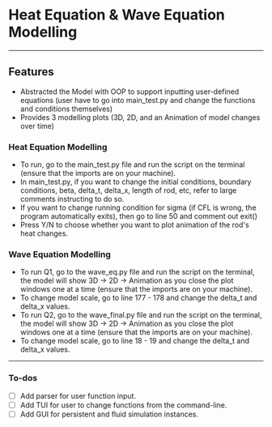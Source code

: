 # Heat Equation & Wave Equation Modelling

---

## Features

- Abstracted the Model with OOP to support inputting user-defined equations
  (user have to go into main_test.py and change the functions
  and conditions themselves)
- Provides 3 modelling plots (3D, 2D, and an Animation of model
  changes over time)

### Heat Equation Modelling

- To run, go to the main_test.py file and run the script on the terminal
  (ensure that the imports are on your machine).
- In main_test.py, if you want to change
  the initial conditions, boundary conditions, beta, delta_t, delta_x,
  length of rod, etc, refer to large comments instructing to do so.
- If you want to change running condition for sigma
  (if CFL is wrong, the program automatically exits),
  then go to line 50 and comment out exit()
- Press Y/N to choose whether you want to plot animation of the rod's heat changes.

### Wave Equation Modelling

- To run Q1, go to the wave_eq.py file and run the script on the terminal,
  the model will show 3D -> 2D -> Animation as you close the plot windows
  one at a time (ensure that the imports are on your machine).
- To change model scale, go to line 177 - 178 and change the
  delta_t and delta_x values.
- To run Q2, go to the wave_final.py file and run the script on the terminal,
  the model will show 3D -> 2D -> Animation as you close the plot windows
  one at a time (ensure that the imports are on your machine).
- To change model scale, go to line 18 - 19 and change the delta_t and delta_x values.

---

### To-dos

- [ ] Add parser for user function input.
- [ ] Add TUI for user to change functions from the command-line.
- [ ] Add GUI for persistent and fluid simulation instances.
